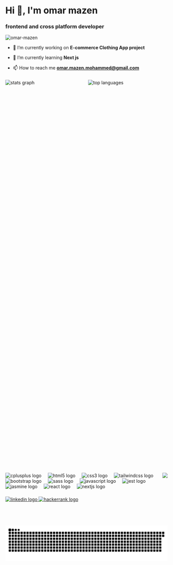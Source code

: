 <h1 align="left">Hi 👋, I'm omar mazen</h1>
<h3 align="left">frontend and cross platform developer</h3>

<p align="left"> <img src="https://komarev.com/ghpvc/?username=omar-mazen&label=Profile%20views&color=0e75b6&style=flat" alt="omar-mazen" /> </p>

- 🔭 I’m currently working on **E-commerce Clothing App project**

- 🌱 I’m currently learning **Next js**

- 📫 How to reach me **omar.mazen.mohammed@gmail.com**
###

<div style="display: flex; align-items: stretch; height: 30vh;">
  <div style="flex: 1; margin-right: 10px;">
    <img 
      src="https://github-readme-stats.vercel.app/api?username=omar-mazen&hide_title=false&hide_rank=false&show_icons=true&count_private=true&disable_animations=false&theme=dracula&locale=en&hide_border=false" 
      alt="stats graph" 
      style="width: 100%; height: 100%; object-fit: contain;" />
  </div>
  <div style="flex: 1;">
    <img 
      src="https://github-readme-stats.vercel.app/api/top-langs?username=omar-mazen&show_icons=true&locale=en&layout=compact&theme=dracula" 
      alt="top languages" 
      style="width: 100%; height: 100%; object-fit: contain;" />
  </div>
</div>


###

<img align="right" height="150" src="https://github.com/omar-mazen/omar-mzen/blob/main/tenor.gif"  />

###

<div align="left">
  <img src="https://cdn.jsdelivr.net/gh/devicons/devicon/icons/cplusplus/cplusplus-original.svg" height="30" alt="cplusplus logo"  />
  <img width="12" />
  <img src="https://cdn.jsdelivr.net/gh/devicons/devicon/icons/html5/html5-original.svg" height="30" alt="html5 logo"  />
  <img width="12" />
  <img src="https://cdn.jsdelivr.net/gh/devicons/devicon/icons/css3/css3-original.svg" height="30" alt="css3 logo"  />
  <img width="12" />
  <img src="https://cdn.jsdelivr.net/gh/devicons/devicon/icons/tailwindcss/tailwindcss-original-wordmark.svg" height="30" alt="tailwindcss logo"  />
  <img width="12" />
  <img src="https://cdn.jsdelivr.net/gh/devicons/devicon/icons/bootstrap/bootstrap-original.svg" height="30" alt="bootstrap logo"  />
  <img width="12" />
  <img src="https://cdn.jsdelivr.net/gh/devicons/devicon/icons/sass/sass-original.svg" height="30" alt="sass logo"  />
  <img width="12" />
  <img src="https://cdn.jsdelivr.net/gh/devicons/devicon/icons/javascript/javascript-original.svg" height="30" alt="javascript logo"  />
  <img width="12" />
  <img src="https://cdn.jsdelivr.net/gh/devicons/devicon/icons/jest/jest-plain.svg" height="30" alt="jest logo"  />
  <img width="12" />
  <img src="https://cdn.jsdelivr.net/gh/devicons/devicon/icons/jasmine/jasmine-original.svg" height="30" alt="jasmine logo"  />
  <img width="12" />
  <img src="https://cdn.jsdelivr.net/gh/devicons/devicon/icons/react/react-original.svg" height="30" alt="react logo"  />
  <img width="12" />
  <img src="https://cdn.jsdelivr.net/gh/devicons/devicon/icons/nextjs/nextjs-original.svg" height="30" alt="nextjs logo"  />
</div>

###

<div align="left">
  <a href="https://www.linkedin.com/in/omar-mazen/" target="_blank">
    <img src="https://raw.githubusercontent.com/maurodesouza/profile-readme-generator/master/src/assets/icons/social/linkedin/default.svg" width="47" height="35" alt="linkedin logo"  />
  </a>
  <a href="https://www.hackerrank.com/profile/omar_mazen" target="_blank">
    <img src="https://raw.githubusercontent.com/maurodesouza/profile-readme-generator/master/src/assets/icons/social/hackerrank/default.svg" width="47" height="35" alt="hackerrank logo"  />
  </a>
</div>

###

<br clear="both">

![Snake animation](https://github.com/omar-mazen/omar-mazen/blob/output/snake.svg)
